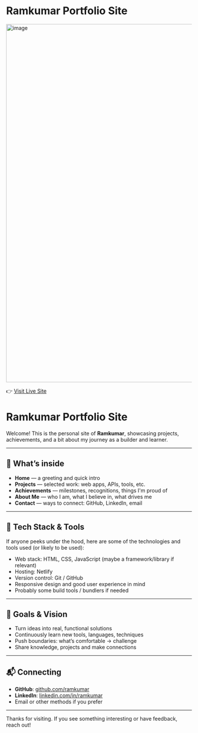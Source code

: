 # Ramkumar Portfolio Site

<img width="1919" height="972" alt="image" src="https://github.com/user-attachments/assets/a6438499-c6dd-48f9-8379-aeb821ecff0c" />

👉 [Visit Live Site](https://ramkumarinfo.netlify.app/)


# Ramkumar Portfolio Site

Welcome! This is the personal site of **Ramkumar**, showcasing projects, achievements, and a bit about my journey as a builder and learner.

---

## 🚀 What’s inside

- **Home** — a greeting and quick intro  
- **Projects** — selected work: web apps, APIs, tools, etc.  
- **Achievements** — milestones, recognitions, things I'm proud of  
- **About Me** — who I am, what I believe in, what drives me  
- **Contact** — ways to connect: GitHub, LinkedIn, email  

---

## 🔧 Tech Stack & Tools

If anyone peeks under the hood, here are some of the technologies and tools used (or likely to be used):

- Web stack: HTML, CSS, JavaScript (maybe a framework/library if relevant)  
- Hosting: Netlify  
- Version control: Git / GitHub  
- Responsive design and good user experience in mind  
- Probably some build tools / bundlers if needed  

---

## 🎯 Goals & Vision

- Turn ideas into real, functional solutions  
- Continuously learn new tools, languages, techniques  
- Push boundaries: what’s comfortable → challenge  
- Share knowledge, projects and make connections  

---

## 📬 Connecting

- **GitHub**: [github.com/ramkumar](https://github.com/ram-rk-cmd)  
- **LinkedIn**: [linkedin.com/in/ramkumar](https://www.linkedin.com/in/ramkumar-r-0187052b4/)  
- Email or other methods if you prefer  



---

Thanks for visiting. If you see something interesting or have feedback, reach out!  
